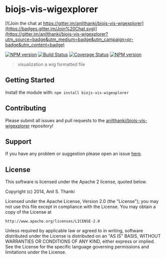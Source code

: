 # biojs-vis-wigexplorer

[![Join the chat at https://gitter.im/anilthanki/biojs-vis-wigexplorer](https://badges.gitter.im/Join%20Chat.svg)](https://gitter.im/anilthanki/biojs-vis-wigexplorer?utm_source=badge&utm_medium=badge&utm_campaign=pr-badge&utm_content=badge)

[![NPM version](http://img.shields.io/npm/v/biojs-vis-wigexplorer.svg)](https://www.npmjs.org/package/biojs-vis-wigexplorer)
[![Build Status](https://secure.travis-ci.org/anilthanki/biojs-vis-wigexplorer.png?branch=master)](http://travis-ci.org/anilthanki/biojs-vis-wigexplorer)
[![Coverage Status](https://img.shields.io/coveralls/anilthanki/biojs-vis-wigexplorer.svg)](https://coveralls.io/r/anilthanki/biojs-vis-wigexplorer)
[![NPM version](https://badge-me.herokuapp.com/api/npm/biojs-vis-wigexplorer.png)](http://badges.enytc.com/for/npm/biojs-vis-wigexplorer) 

> visualization a wig formatted file

## Getting Started
Install the module with: `npm install biojs-vis-wigexplorer`

## Contributing

Please submit all issues and pull requests to the [anilthanki/biojs-vis-wigexplorer](http://github.com/anilthanki/biojs-vis-wigexplorer) repository!

## Support
If you have any problem or suggestion please open an issue [here](https://github.com/anilthanki/biojs-vis-wigexplorer/issues).

## License 


This software is licensed under the Apache 2 license, quoted below.

Copyright (c) 2014, Anil S. Thanki

Licensed under the Apache License, Version 2.0 (the "License"); you may not
use this file except in compliance with the License. You may obtain a copy of
the License at

    http://www.apache.org/licenses/LICENSE-2.0

Unless required by applicable law or agreed to in writing, software
distributed under the License is distributed on an "AS IS" BASIS, WITHOUT
WARRANTIES OR CONDITIONS OF ANY KIND, either express or implied. See the
License for the specific language governing permissions and limitations under
the License.
